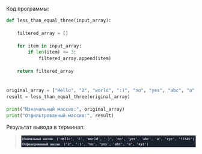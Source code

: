 Код программы:
```python
def less_than_equal_three(input_array):
    
    filtered_array = []
    
    for item in input_array:
        if len(item) <= 3:
            filtered_array.append(item)
    
    return filtered_array


original_array = ["Hello", "2", "world", ":)", "no", "yes", "abc", "a", "xyz", "12345"]
result = less_than_equal_three(original_array)

print("Изначальный массив:", original_array)
print("Отфильтрованный массив:", result)
```

Результат вывода в терминал:

> ![image answer in terminal](photo_2024-05-08_22-54-06.jpg)

